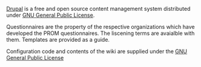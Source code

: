 [Drupal](https://drupal.org) is a free and open source content management system distributed under [GNU General Public License](http://www.gnu.org/licenses/old-licenses/gpl-2.0.html).

Questionnaires are the property of the respective organizations which have developed the PROM questionnaires. The liscening terms are avaialble with them. Templates are provided as a guide.

Configuration code and contents of the wiki are supplied under the  [GNU General Public License](http://www.gnu.org/licenses/old-licenses/gpl-2.0.html)
